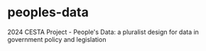 # peoples-data
2024 CESTA Project - People's Data: a pluralist design for data in government policy and legislation
